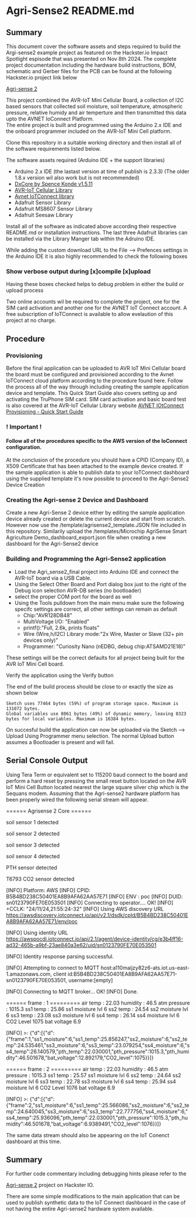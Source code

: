 
# Agri-Sense2 README.md

## Summary

This document cover the software assets and steps required to build the Argi-sense2 example project as featured on 
the Hackster.io Impact Spotlight espisode that was presented on Nov 8th 2024. The complete project documentation including the hardware build
instructions, BOM, schematic and Gerber files for the PCB can be found at the following Hackster.io project link below

[Agri-sense 2](https://www.hackster.io/wizardofmake/agri-sense-2-fab593)


This project combined the AVR-IoT Mini Cellular Board, a collection of I2C based sensors that collected soil moisture, soil temperature, 
atmospheric pressure, relative humidy and air temperture and then transmitted this data upto the AVNET IoConnect Platform.  
The entire project is built and programmed using the Arduino 2.x IDE and the onboard programmer included on the AVR-IoT Mini Cell platform.

Clone this repository in a suitable working directory and then install all of the software requirements listed below. 


The software assets required (Arduino IDE + the support libraries)
+ Arduino 2.x IDE (the lastast version at time of publish is 2.3.3) (The older 1.8.x version wil also work but is not recommended)
+ [DxCore by Spence Konde v1.5.11](https://github.com/SpenceKonde/DxCore)
+ [AVR-IoT Cellular Library](https://github.com/microchip-pic-avr-solutions/avr-iot-cellular-arduino-library?tab=readme-ov-file) 
+ [Avnet IoTConnect library](https://github.com/avnet-iotconnect/iotc-arduino-mchp-avr-sdk)
+ Adafruit Sensor Library
+ Adafruit MS8607 Sensor Library
+ Adafruit Seesaw Library

Install all of the software as indicated above according their respective README.md or installation instructions. The last three Adafruit libraries
can be installed via the Library Manger tab within the Adruino IDE.

While adding the custom download URL to the File --> Prefences settings in the Arduino IDE it is also highly recommended to check the following boxes

### Show verbose output during [x]compile [x]upload

Having these boxes checked helps to debug problem in either the build or upload process

Two online accounts wil be required to complete the project, one for the SIM card activation and another one for the AVNET IoT Connect account. 
A free subscription of IoTConnect is available to allow evelaution of this project at no charge. 


## Procedure

### Provisioning
Before the final application can be uploaded to AVR IoT Mini Cellular board the board must be configured and provisioned according to the Avnet IoTConnect cloud platform 
according to the procedure found here.  Follow the process all of the way through including creating the sample application device and template.
This Quick Start Guide also covers setting up and activating the TruPhone SIM card. SIM card activation and basic 
board test is also covered at the AVR-IoT Cellular Library website
[AVNET IOtConnect Provisioning - Quick Start Guide](https://github.com/avnet-iotconnect/iotc-arduino-mchp-avr-sdk/blob/main/QUICKSTART.md)
### ! Important !
#### Follow all of the procedures specific to the AWS version of the IoConnect configuration.  
At the conclusion of the procedure you should have a CPID (Company ID), a X509 Certificate that has been attached to the example device created. 
If the sample application is able to publish data to your IoTConnect dashboard using the supplied template it's now possible to proceed to the 
Agri-Sense2 Device Creation

### Creating the Agri-sense 2 Device and Dashboard 
Create a new Agri-Sense 2 device either by editing the sample application device already created or delete the current device and start from scratch. 
However now use the /template/agrisense2_template.JSON file included in this repository.
Similarily upload the /templates/Microchip AgriSense Smart Agriculture Demo_dashboard_export.json file when creating a new dashboard for the Agri-Sense2 device

### Building and Programming the Agri-Sense2 application
+ Load the Agri_sense2_final project into Arduino IDE and connect the AVR-IoT board via a USB Cable.  
+ Using the Select Other Board and Port dialog box just to the right of the Debug icon selection AVR-DB series (no bootloader) 
+ select the proper COM port for the board as well
+ Using the Tools pulldown from the main menu make sure the following specifc settings are correct, all other settings can remain as default
    + Chip:"AVR128DB48"
    + MultiVoltage I/O: "Enabled"
    + printf():"Full, 2.6k, prints floats"
    + Wire (Wire,h/I2C) Library mode:"2x Wire, Master or Slave (32+ pin devices only)"
    + Programmer: "Curiosity Nano (nEDBG, debug chip:ATSAMD21E18)"

These settings will be the correct defaults for all project being built for the AVR IoT Mini Cell board.

Verify the application using the Verify button

The end of the build process should be close to or exactly the size as shown below

    Sketch uses 77464 bytes (59%) of program storage space. Maximum is 131072 bytes.
    Global variables use 8061 bytes (49%) of dynamic memory, leaving 8323 bytes for local variables. Maximum is 16384 bytes.

On succesful build the application can now be uploaded via the
Sketch --> Upload Using Programmer menu selection.
The normal Upload button assumes a Bootloader is present and will fail.

## Serial Console Output
Using Tera Term or equivalent set to 115200 baud connect to the board and perform a hard reset by pressing the small reset button located on the AVR IoT Mini Cell Button located nearest the large square silver chip which is the Sequans modem. 
Assuming that the Agri-sense2 hardware platform has been properly wired the following serial stream will appear. 


====== Agrisense 2 Core ======

soil sensor 1 detected

soil sensor 2 detected

soil sensor 3 detected

soil sensor 4 detected

PTH sensor detected

T6793 CO2 sensor detected

[INFO] Platform: AWS
[INFO] CPID: B5B4BD238C50401EA8B9AFA62AA57E71
[INFO] ENV : poc
[INFO] DUID: sn0123790FE70E053501
[INFO] Connecting to operator.... OK!
[INFO] +CCLK: "24/11/24,21:55:24-32"
[INFO] Using AWS discovery URL https://awsdiscovery.iotconnect.io/api/v2.1/dsdk/cpId/B5B4BD238C50401EA8B9AFA62AA57E71/env/poc

[INFO] Using identity URL https://awspocdi.iotconnect.io/api/2.1/agent/device-identity/cg/e3b4ff16-ad32-465b-a9bf-23ae840a3e62/uid/sn0123790FE70E053501

[INFO] Identity response parsing successful.

[INFO] Attempting to connect to MQTT host:a110maijzy82z6-ats.iot.us-east-1.amazonaws.com, client id:B5B4BD238C50401EA8B9AFA62AA57E71-sn0123790FE70E053501, 
username:[empty]

[INFO] Connecting to MQTT broker... OK!
[INFO] Done.

====== frame : 1 =========
air temp : 22.03  humidity : 46.5 atm pressure : 1015.3
ss1 temp : 25.86 ss1 moisture lvl 6
ss2 temp : 24.54 ss2 moisture lvl 6
ss3 temp : 23.08 ss3 moisture lvl 6
ss4 temp : 26.14 ss4 moisture lvl 6
CO2 Level 1075  bat voltage 6.9

[INFO] >: {"d":[{"d":{"frame":1,"ss1_moisture":6,"ss1_temp":25.856247,"ss2_moisture":6,"ss2_temp":24.535461,"ss3_moisture":6,"ss3_temp":23.079254,"ss4_moisture":6,"ss4_temp":26.140579,"pth_temp":22.030001,"pth_pressure":1015.3,"pth_humidity":46.501678,"bat_voltage":12.892179,"CO2_level":1075}}]}

====== frame : 2 =========
air temp : 22.03  humidity : 46.5 atm pressure : 1015.3
ss1 temp : 25.57 ss1 moisture lvl 6
ss2 temp : 24.64 ss2 moisture lvl 6
ss3 temp : 22.78 ss3 moisture lvl 6
ss4 temp : 25.94 ss4 moisture lvl 6
CO2 Level 1076  bat voltage 6.9

[INFO] >: {"d":[{"d":{"frame":2,"ss1_moisture":6,"ss1_temp":25.566086,"ss2_moisture":6,"ss2_temp":24.640045,"ss3_moisture":6,"ss3_temp":22.777756,"ss4_moisture":6,"ss4_temp":25.936096,"pth_temp":22.030001,"pth_pressure":1015.3,"pth_humidity":46.501678,"bat_voltage":6.9389491,"CO2_level":1076}}]}


The same data stream should also be appearing on the IoT Conenct dashboard at this time.

## Summary
For further code commentary including debugging hints please refer to the 

[Agri-sense 2](https://www.hackster.io/wizardofmake/agri-sense-2-fab593) project on Hackster IO.

There are some simple modifications to the main application that can be used to publish synthetic data to the IoT Connect dashboard in the case of not having the entire Agri-sense2 hardware system available.






